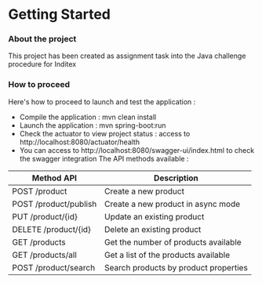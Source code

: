 # Getting Started

### About the project
This project has been created as assignment task into the Java challenge procedure for Inditex

### How to proceed
Here's how to proceed to launch and test the application :
* Compile the application :  mvn clean install
* Launch the application :   mvn spring-boot:run
* Check the actuator to view project status :
  access to http://localhost:8080/actuator/health
* You can access to http://localhost:8080/swagger-ui/index.html to check the swagger integration
  The API methods available :

| Method API             | Description                           |
|------------------------|---------------------------------------|
| POST   /product        | Create a new product                  |
| POST   /product/publish | Create a new product in async mode    |
| PUT    /product/{id}   | Update an existing product            |
| DELETE /product/{id}   | Delete an existing product            |
| GET    /products       | Get the number of products available  |
| GET    /products/all   | Get a list of the products available  |
| POST   /product/search | Search products by product properties |
